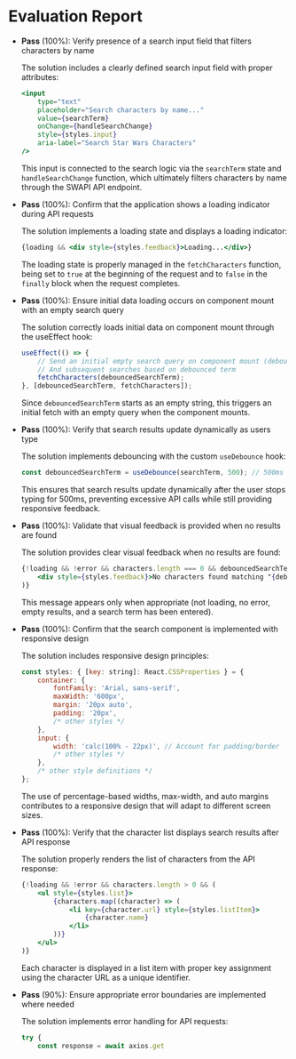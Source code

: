 # Evaluation Report

- **Pass** (100%): Verify presence of a search input field that filters characters by name
    
    The solution includes a clearly defined search input field with proper attributes:
    ```jsx
    <input
        type="text"
        placeholder="Search characters by name..."
        value={searchTerm}
        onChange={handleSearchChange}
        style={styles.input}
        aria-label="Search Star Wars Characters"
    />
    ```
    This input is connected to the search logic via the `searchTerm` state and `handleSearchChange` function, which ultimately filters characters by name through the SWAPI API endpoint.

- **Pass** (100%): Confirm that the application shows a loading indicator during API requests
    
    The solution implements a loading state and displays a loading indicator:
    ```jsx
    {loading && <div style={styles.feedback}>Loading...</div>}
    ```
    The loading state is properly managed in the `fetchCharacters` function, being set to `true` at the beginning of the request and to `false` in the `finally` block when the request completes.

- **Pass** (100%): Ensure initial data loading occurs on component mount with an empty search query
    
    The solution correctly loads initial data on component mount through the useEffect hook:
    ```jsx
    useEffect(() => {
        // Send an initial empty search query on component mount (debouncedSearchTerm starts as '')
        // And subsequent searches based on debounced term
        fetchCharacters(debouncedSearchTerm);
    }, [debouncedSearchTerm, fetchCharacters]);
    ```
    Since `debouncedSearchTerm` starts as an empty string, this triggers an initial fetch with an empty query when the component mounts.

- **Pass** (100%): Verify that search results update dynamically as users type
    
    The solution implements debouncing with the custom `useDebounce` hook:
    ```jsx
    const debouncedSearchTerm = useDebounce(searchTerm, 500); // 500ms delay
    ```
    This ensures that search results update dynamically after the user stops typing for 500ms, preventing excessive API calls while still providing responsive feedback.

- **Pass** (100%): Validate that visual feedback is provided when no results are found
    
    The solution provides clear visual feedback when no results are found:
    ```jsx
    {!loading && !error && characters.length === 0 && debouncedSearchTerm && (
        <div style={styles.feedback}>No characters found matching "{debouncedSearchTerm}".</div>
    )}
    ```
    This message appears only when appropriate (not loading, no error, empty results, and a search term has been entered).

- **Pass** (100%): Confirm that the search component is implemented with responsive design
    
    The solution includes responsive design principles:
    ```jsx
    const styles: { [key: string]: React.CSSProperties } = {
        container: {
            fontFamily: 'Arial, sans-serif',
            maxWidth: '600px',
            margin: '20px auto',
            padding: '20px',
            /* other styles */
        },
        input: {
            width: 'calc(100% - 22px)', // Account for padding/border
            /* other styles */
        },
        /* other style definitions */
    };
    ```
    The use of percentage-based widths, max-width, and auto margins contributes to a responsive design that will adapt to different screen sizes.

- **Pass** (100%): Verify that the character list displays search results after API response
    
    The solution properly renders the list of characters from the API response:
    ```jsx
    {!loading && !error && characters.length > 0 && (
        <ul style={styles.list}>
            {characters.map((character) => (
                <li key={character.url} style={styles.listItem}>
                    {character.name}
                </li>
            ))}
        </ul>
    )}
    ```
    Each character is displayed in a list item with proper key assignment using the character URL as a unique identifier.

- **Pass** (90%): Ensure appropriate error boundaries are implemented where needed
    
    The solution implements error handling for API requests:
    ```jsx
    try {
        const response = await axios.get